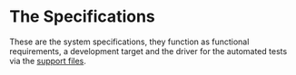 # The Specifications

These are the system specifications, they function as functional requirements, a development target and the driver for the automated tests via the [support files](../features-support).
